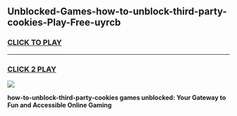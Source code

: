 
## Unblocked-Games-how-to-unblock-third-party-cookies-Play-Free-uyrcb
<h3>
<a href="https://premium76.site?title=how-to-unblock-third-party-cookies&ref=21A">CLICK TO PLAY</a></h3>
<hr>

<h3>
<a href="https://premium76.site?title=how-to-unblock-third-party-cookies&ref=21A">CLICK 2 PLAY</a>
  
</h3>

<a href="https://premium76.site?title=how-to-unblock-third-party-cookies&ref=21A"><img src="https://clearcache.store/games.png"></a>


**how-to-unblock-third-party-cookies games unblocked: Your Gateway to Fun and Accessible Online Gaming**
